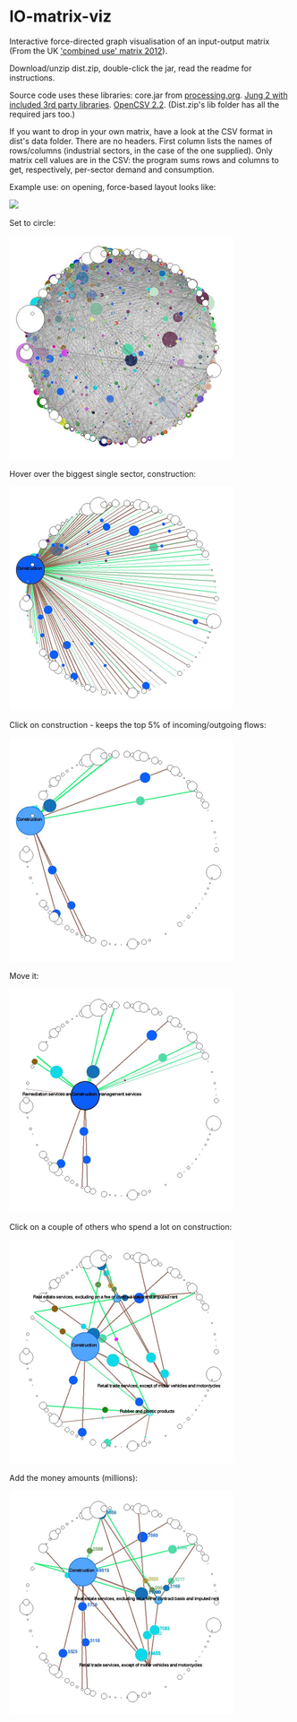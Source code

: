 IO-matrix-viz
=============

Interactive force-directed graph visualisation of an input-output matrix (From the UK ['combined use' matrix 2012]( http://www.ons.gov.uk/ons/publications/re-reference-tables.html?edition=tcm%3A77-379304)). 

Download/unzip dist.zip, double-click the jar, read the readme for instructions.

Source code uses these libraries: core.jar from [processing.org](https://processing.org/download/?processing). [Jung 2 with included 3rd party libraries](http://jung.sourceforge.net/download.html). [OpenCSV 2.2](http://sourceforge.net/projects/opencsv/files%2Fopencsv%2F2.2/). (Dist.zip's lib folder has all the required jars too.)

If you want to drop in your own matrix, have a look at the CSV format in dist's data folder. There are no headers. First column lists the names of rows/columns (industrial sectors, in the case of the one supplied). Only matrix cell values are in the CSV: the program sums rows and columns to get, respectively, per-sector demand and consumption.

Example use: on opening, force-based layout looks like:

<img src="http://danolner.github.io/IO-matrix-viz/images/MonNov2418_18_34GMT2014_KeyPrint_IOMatrix-0173.jpeg" width="400"/>

Set to circle:

<img src="https://github.com/DanOlner/IO-matrix-viz/blob/gh-pages/images/MonNov2418_18_40GMT2014_KeyPrint_IOMatrix-0277.jpeg" width="400"/>

Hover over the biggest single sector, construction:

<img src="https://github.com/DanOlner/IO-matrix-viz/blob/gh-pages/images/MonNov2418_18_45GMT2014_KeyPrint_IOMatrix-0537.jpeg" width="400"/>

Click on construction - keeps the top 5% of incoming/outgoing flows:

<img src="https://github.com/DanOlner/IO-matrix-viz/blob/gh-pages/images/MonNov2418_18_52GMT2014_KeyPrint_IOMatrix-0953.jpeg" width="400"/>

Move it:

<img src="https://github.com/DanOlner/IO-matrix-viz/blob/gh-pages/images/MonNov2418_18_55GMT2014_KeyPrint_IOMatrix-1146.jpeg" width="400"/>

Click on a couple of others who spend a lot on construction:

<img src="https://github.com/DanOlner/IO-matrix-viz/blob/gh-pages/images/MonNov2418_19_24GMT2014_KeyPrint_IOMatrix-2855.jpeg" width="400"/>

Add the money amounts (millions):

<img src="https://github.com/DanOlner/IO-matrix-viz/blob/gh-pages/images/MonNov2418_37_16GMT2014_KeyPrint_IOMatrix-3117.jpeg" width="400"/>
